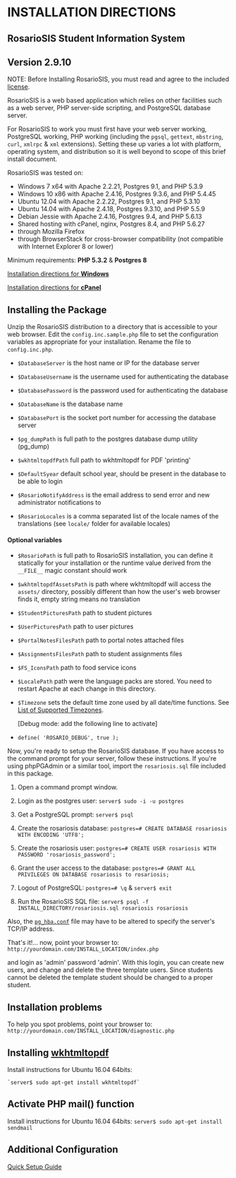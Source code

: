 # INSTALLATION DIRECTIONS

## RosarioSIS Student Information System

Version 2.9.10
--------------

NOTE: Before Installing RosarioSIS, you must read and agree to the included [license](LICENSE).

RosarioSIS is a web based application which relies on other facilities such as a web server, PHP server-side scripting, and PostgreSQL database server.

For RosarioSIS to work you must first have your web server working, PostgreSQL working, PHP working (including the `pgsql`, `gettext`, `mbstring`, `curl`, `xmlrpc` & `xml` extensions). Setting these up varies a lot with platform, operating system, and distribution so it is well beyond to scope of this brief install document.

RosarioSIS was tested on:

- Windows 7 x64 with Apache 2.2.21, Postgres 9.1, and PHP 5.3.9
- Windows 10 x86 with Apache 2.4.16, Postgres 9.3.6, and PHP 5.4.45
- Ubuntu 12.04 with Apache 2.2.22, Postgres 9.1, and PHP 5.3.10
- Ubuntu 14.04 with Apache 2.4.18, Postgres 9.3.10, and PHP 5.5.9
- Debian Jessie with Apache 2.4.16, Postgres 9.4, and PHP 5.6.13
- Shared hosting with cPanel, nginx, Postgres 8.4, and PHP 5.6.27
- through Mozilla Firefox
- through BrowserStack for cross-browser compatibility (not compatible with Internet Explorer 8 or lower)

Minimum requirements: **PHP 5.3.2** & **Postgres 8**

[Installation directions for **Windows**](https://github.com/francoisjacquet/rosariosis/wiki/How-to-install-RosarioSIS-on-Windows)

[Installation directions for **cPanel**](https://github.com/francoisjacquet/rosariosis/wiki/How-to-install-RosarioSIS-on-cPanel)


Installing the Package
----------------------

Unzip the RosarioSIS distribution to a directory that is accessible to your web browser. Edit the `config.inc.sample.php` file to set the configuration variables as appropriate for your installation. Rename the file to `config.inc.php`.

- `$DatabaseServer` is the host name or IP for the database server
- `$DatabaseUsername` is the username used for authenticating the database
- `$DatabasePassword` is the password used for authenticating the database
- `$DatabaseName` is the database name
- `$DatabasePort` is the socket port number for accessing the database server

- `$pg_dumpPath` is full path to the postgres database dump utility (pg_dump)
- `$wkhtmltopdfPath` full path to wkhtmltopdf for PDF 'printing'

- `$DefaultSyear` default school year, should be present in the database to be able to login
- `$RosarioNotifyAddress` is the email address to send error and new administrator notifications to
- `$RosarioLocales` is a comma separated list of the locale names of the translations (see `locale/` folder for available locales)

#### Optional variables

- `$RosarioPath` is full path to RosarioSIS installation, you can define it statically for your installation or the runtime value derived from the `__FILE__` magic constant should work
- `$wkhtmltopdfAssetsPath` is path where wkhtmltopdf will access the `assets/` directory, possibly different than how the user's web browser finds it, empty string means no translation
- `$StudentPicturesPath` path to student pictures
- `$UserPicturesPath` path to user pictures
- `$PortalNotesFilesPath` path to portal notes attached files
- `$AssignmentsFilesPath` path to student assignments files
- `$FS_IconsPath` path to food service icons
- `$LocalePath` path were the language packs are stored. You need to restart Apache at each change in this directory.
- `$Timezone` sets the default time zone used by all date/time functions. See [List of Supported Timezones](http://php.net/manual/en/timezones.php).

  [Debug mode: add the following line to activate]
- `define( 'ROSARIO_DEBUG', true );`

Now, you're ready to setup the RosarioSIS database. If you have access to the command prompt for your server, follow these instructions. If you're using phpPGAdmin or a similar tool, import the `rosariosis.sql` file included in this package.

1. Open a command prompt window.

2. Login as the postgres user:
	`server$ sudo -i -u postgres`

3. Get a PostgreSQL prompt:
	`server$ psql`

4. Create the rosariosis database:
	`postgres=# CREATE DATABASE rosariosis WITH ENCODING 'UTF8';`

5. Create the rosariosis user:
	`postgres=# CREATE USER rosariosis WITH PASSWORD 'rosariosis_password';`

6. Grant the user access to the database:
	`postgres=# GRANT ALL PRIVILEGES ON DATABASE rosariosis to rosariosis;`

7. Logout of PostgreSQL:
	`postgres=# \q` &
	`server$ exit`

8. Run the RosarioSIS SQL file:
	`server$ psql -f INSTALL_DIRECTORY/rosariosis.sql rosariosis rosariosis`

Also, the [`pg_hba.conf`](http://www.postgresql.org/docs/current/static/auth-pg-hba-conf.html) file may have to be altered to specify the server's TCP/IP address.

That's it!... now, point your browser to: `http://yourdomain.com/INSTALL_LOCATION/index.php`

and login as 'admin' password 'admin'.  With this login, you can create new users, and change and delete the three template users. Since students cannot be deleted the template student should be changed to a proper student.


Installation problems
---------------------

To help you spot problems, point your browser to: `http://yourdomain.com/INSTALL_LOCATION/diagnostic.php`


Installing [wkhtmltopdf](http://wkhtmltopdf.org/)
-------------------------------------------------

Install instructions for Ubuntu 16.04 64bits:

	`server$ sudo apt-get install wkhtmltopdf`


Activate PHP mail() function
----------------------------

Install instructions for Ubuntu 16.04 64bits:
	`server$ sudo apt-get install sendmail`


Additional Configuration
------------------------

[Quick Setup Guide](https://github.com/francoisjacquet/rosariosis/wiki/Quick-Setup-Guide)
